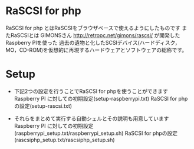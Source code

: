 # RaSCSI for php

RaSCSI for php とはRaSCSIをブラウザベースで使えるようにしたものです
またRaSCSIとは GIMONSさん http://retropc.net/gimons/rascsi/ が開発したRaspberry PIを使った
過去の遺物と化したSCSIデバイス(ハードディスク，MO，CD-ROM)を仮想的に再現するハードウェアとソフトウェアの総称です。

# Setup
* 下記2つの設定を行うことでRaSCSI for phpを使うことができます
 Raspberry PI に対しての初期設定(setup-raspberrypi.txt)
 RaSCSI for phpの設定(setup-rascsi.txt)

* それらをまとめて実行する自動シェルとその説明も用意しています
 Raspberry PI に対しての初期設定(raspberrypi_setup.txt/raspberrypi_setup.sh)
 RaSCSI for phpの設定(rascsiphp_setup.txt/rascsiphp_setup.sh)

